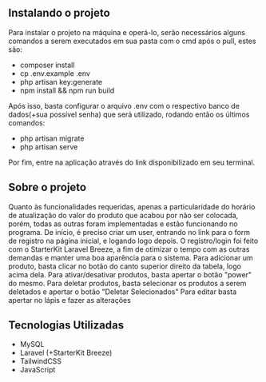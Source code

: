 
## Instalando o projeto

Para instalar o projeto na máquina e operá-lo, serão necessários alguns comandos a serem executados em sua pasta com o cmd após o pull, estes são:

- composer install
- cp .env.example .env
- php artisan key:generate
- npm install && npm run build

Após isso, basta configurar o arquivo .env com o respectivo banco de dados(+sua possível senha) que será utilizado, rodando então os últimos comandos:

- php artisan migrate
- php artisan serve

Por fim, entre na aplicação através do link disponibilizado em seu terminal.

## Sobre o projeto

Quanto às funcionalidades requeridas, apenas a particularidade do horário de atualização do valor do produto que acabou por não ser colocada, porém, todas as outras foram implementadas e estão funcionando no programa.
De início, é preciso criar um user, entrando no link para o form de registro na página inicial, e logando logo depois. O registro/login foi feito com o StarterKit Laravel Breeze, a fim de otimizar o tempo com as outras demandas e manter uma boa aparência para o sistema.
Para adicionar um produto, basta clicar no botão do canto superior direito da tabela, logo acima dela.
Para ativar/desativar produtos, basta apertar o botão "power" do mesmo.
Para deletar produtos, basta selecionar os produtos a serem deletados e apertar o botão "Deletar Selecionados"
Para editar basta apertar no lápis e fazer as alterações

## Tecnologias Utilizadas

- MySQL
- Laravel (+StarterKit Breeze)
- TailwindCSS
- JavaScript
 
